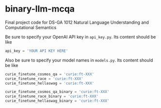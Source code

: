 # binary-llm-mcqa
Final project code for DS-GA 1012 Natural Language Understanding and Computational Semantics

Be sure to specify your OpenAI API key in `api_key.py`. Its content should be like
```python
api_key = 'YOUR API KEY HERE'
```

Also be sure to specify your model names in `models.py`. Its content should be like
```python
curie_finetune_cosmos_qa = 'curie:ft-XXX'
curie_finetune_race = 'curie:ft-XXX'
curie_finetune_hellaswag = 'curie:ft-XXX'

curie_finetune_cosmos_qa_binary = 'curie:ft-XXX'
curie_finetune_race_binary = 'curie:ft-XXX'
curie_finetune_hellaswag_binary = 'curie:ft-XXX'
```